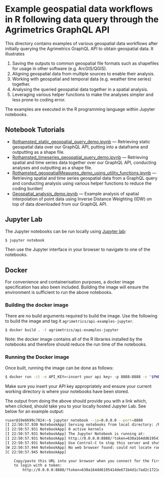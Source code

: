 # Example geospatial data workflows in R following data query through the Agrimetrics GraphQL API

This directory contains examples of various geospatial data workflows after initially querying the Agrimetrics GraphQL API to obtain geospatial data. It illustrates

1. Saving the outputs to common geospatial file formats such as shapefiles for usage in other software (e.g. ArcGIS/QGIS).
2. Aligning geospatial data from multiple sources to enable their analysis.
3. Working with geospatial and temporal data (e.g. weather time series) together.
4. Analysing the queried geospatial data together in a spatial analysis.
5. Leveraging various helper functions to make the analyses simpler and less prone to coding error.

The examples are executed in the R programming language within Jupyter notebooks.

## Notebook Tutorials

* [Rothamsted_static_geospatial_query_demo.ipynb](./Rothamsted_static_geospatial_query_demo.ipynb) &mdash; Retrieving static geospatial data over our GraphQL API, putting into a dataframe and outputting as a shape file.
* [Rothamsted_timeseries_geospatial_query_demo.ipynb](./Rothamsted_timeseries_geospatial_query_demo.ipynb) &mdash; Retrieving spatial and time series data together over our GraphQL API, conducting analyses and outputting as a shape file.
* [Rothamsted_geospatialMeasures_demo_using_utility_functions.ipynb](./othamsted_geospatialMeasures_demo_using_utility_functions.ipynb)  &mdash; Retrieving spatial and time series geospatial data from a GraphQL query and conducting analysis using various helper functions to reduce the coding burden!
* [Geospatial_analysis_demo.ipynb](./Geospatial_analysis_demo.ipynb) &mdash; Example analysis of spatial interpolation of point data using Inverse Distance Weighting (IDW) on top of data downloaded from our GraphQL API.

## Jupyter Lab

The Jupyter notebooks can be run locally using [Jupyter lab](https://jupyterlab.readthedocs.io/en/stable/getting_started/installation.html):
```bash
$ jupyter notebook
```
Then use the Jupyter interface in your browser to navigate to one of the notebooks.

## Docker

For convenience and containerisation purposes, a docker image specification has also been included. Building the image will ensure the environment is sufficient to run the above notebooks.

### Building the docker image

There are no build arguments required to build the image. Use the following to build the image and tag it `agrimetrics/api-examples-jupyter`.

```bash
$ docker build . -t agrimetrics/api-examples-jupyter
```

Note: the docker image contains all of the R libraries installed by the notebooks and therefore should reduce the run time of the notebooks.

### Running the Docker image

Once built, running the image can be done as follows:

```bash
$ docker run -it -e API_KEY=<insert your api key> -p 8888:8888 -v "$PWD":/home/ruser agrimetrics/api-examples-jupyter
```

Make sure you insert your API key appropriately and ensure your current working directory is where your notebooks have been stored.

The output from doing the above should provide you with a link which, when clicked, should take you to your locally hosted Jupyter Lab. See below for an example output:

```bash
ruser@19e6699c7824:~$ jupyter notebook --ip=0.0.0.0 --port=8888
[I 22:50:57.930 NotebookApp] Serving notebooks from local directory: /home/ruser
[I 22:50:57.931 NotebookApp] 0 active kernels
[I 22:50:57.931 NotebookApp] The Jupyter Notebook is running at:
[I 22:50:57.931 NotebookApp] http://0.0.0.0:8888/?token=630a164dd6195414de671b4d1c7ad2c1721e7d2d624db047
[I 22:50:57.931 NotebookApp] Use Control-C to stop this server and shut down all kernels (twice to skip confirmation).
[W 22:50:57.944 NotebookApp] No web browser found: could not locate runnable browser.
[C 22:50:57.945 NotebookApp]

    Copy/paste this URL into your browser when you connect for the first time,
    to login with a token:
        http://0.0.0.0:8888/?token=630a164dd6195414de671b4d1c7ad2c1721e7d2d624db047
```
